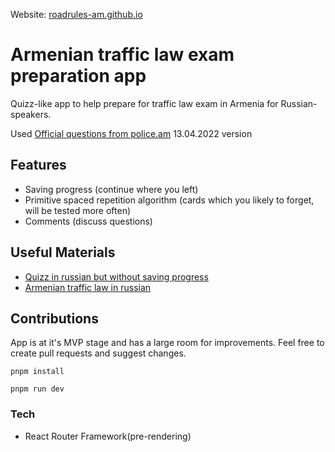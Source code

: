 
Website: [roadrules-am.github.io](roadrules-am.github.io)

# Armenian traffic law exam preparation app
Quizz-like app to help prepare for traffic law exam in Armenia for Russian-speakers.

Used [Official questions from police.am](https://www.police.am/%D5%BE%D5%A1%D6%80%D5%B8%D6%80%D5%A4%D5%A1%D5%AF%D5%A1%D5%B6-%D5%A5%D5%BE-%D5%A5%D6%80%D5%A9%D5%A5%D5%BE%D5%A5%D5%AF%D5%B8%D6%82%D5%A9%D5%B5%D5%A1%D5%B6-%D5%BF%D5%A5%D5%B2%D5%A5%D5%AF%D5%A1%D5%BF%D5%B8%D6%82/the-list-of-driving-theory-test-questions.html) 13.04.2022 version


## Features
- Saving progress (continue where you left)
- Primitive spaced repetition algorithm (cards which you likely to forget, 
will be tested more often)
- Comments (discuss questions)


## Useful Materials
- [Quizz in russian but without saving progress](https://transinfo.am/ru/pdd/tickets-on-the-topics.html)
- [Armenian traffic law in russian](https://transinfo.am/ru/pdd/6_6.html)


## Contributions
App is at it's MVP stage and has a large room for improvements. Feel free to create pull requests and suggest changes.

```
pnpm install
```

```
pnpm run dev
```

### Tech
- React Router Framework(pre-rendering)